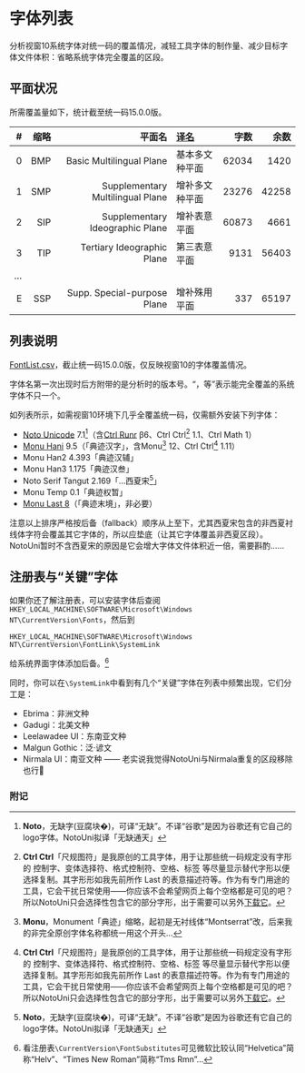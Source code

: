 # 字体列表
分析视窗10系统字体对统一码的覆盖情况，减轻工具字体的制作量、减少目标字体文件体积：省略系统字体完全覆盖的区段。

## 平面状况
所需覆盖量如下，统计截至统一码15.0.0版。

|#|缩略|平面名|[译名](/Blocks#平面)|字数|余数|
| -: | -: | -: | :- | -: | -: |
|0|BMP|Basic Multilingual Plane|基本多文种平面|62034|1420|
|1|SMP|Supplementary Multilingual Plane|增补多文种平面|23276|42258|
|2|SIP|Supplementary Ideographic Plane|增补表意平面|60873|4661|
|3|TIP|Tertiary Ideographic Plane|第三表意平面|9131|56403|
|…| | | | | |
|E|SSP|Supp. Special-purpose Plane|增补殊用平面|337|65197|

## 列表说明
[FontList.csv](/FontList/FontList.csv)，截止统一码15.0.0版，仅反映视窗10的字体覆盖情况。

字体名第一次出现时后方附带的是分析时的版本号。“，等”表示能完全覆盖的系统字体不只一个。

如列表所示，如需视窗10环境下几乎全覆盖统一码，仅需额外安装下列字体：
- [Noto Unicode](/NotoUnicode) 7.1[^Noto]（含[Ctrl Runr](https://github.com/MY1L/Ctrl#runr) β6、Ctrl Ctrl[^Ctrl] 1.1、Ctrl Math 1）
- [Monu Hani](/Hani) 9.5（「典迹汉字」，含Monu[^Monu] 12、Ctrl Ctrl[^Ctrl] 1.11）
- Monu Han2 4.393「典迹汉辅」
- Monu Han3 1.175「典迹汉叁」
- Noto Serif Tangut 2.169「…西夏宋[^Noto]」
- Monu Temp 0.1「典迹权暂」
- [Monu Last 8](https://github.com/MY1L/Unicode/releases/tag/Last8)（「典迹末境」，非必要）

注意以上排序严格按后备（fallback）顺序从上至下，尤其西夏宋包含的非西夏衬线体字符会覆盖其它字体的，所以应垫底（让其它字体覆盖非西夏区段）。
NotoUni暂时不含西夏宋的原因是它会增大字体文件体积近一倍，需要斟酌……

## 注册表与“关键”字体
如果你还了解注册表，可以安装字体后查阅`HKEY_LOCAL_MACHINE\SOFTWARE\Microsoft\Windows NT\CurrentVersion\Fonts`，然后到
```
HKEY_LOCAL_MACHINE\SOFTWARE\Microsoft\Windows NT\CurrentVersion\FontLink\SystemLink
```
给系统界面字体添加后备。[^Helv]

同时，你可以在`\SystemLink`中看到有几个“关键”字体在列表中频繁出现，它们分工是：
- Ebrima：非洲文种
- Gadugi：北美文种
- Leelawadee UI：东南亚文种
- Malgun Gothic：泛·谚文
- Nirmala UI：南亚文种 —— 老实说我觉得NotoUni与Nirmala重复的区段移除也行🤔

### 附记
[^Ctrl]: **Ctrl Ctrl**「尺规图符」是我原创的工具字体，用于让那些统一码规定没有字形的 控制字、变体选择符、格式控制符、空格、标签 等尽量显示替代字形以便选择复制。其字形形如我先前所作 Last 的表意描述符等。作为有专门用途的工具，它会干扰日常使用——你应该不会希望网页上每个空格都是可见的吧？所以NotoUni只会选择性包含它的部分字形，出于需要可以另外[下载它](https://github.com/MY1L/Ctrl#ctrl)。
[^Noto]: **Noto**，无缺字(豆腐块�)，可译“无缺”。不译“谷歌”是因为谷歌还有它自己的logo字体。NotoUni拟译「无缺通天」
[^Monu]: **Monu**，Monument「典迹」缩略，起初是无衬线体“Montserrat”改，后来我的非完全原创字体名称都统一用这个开头…
[^Helv]: 看注册表`\CurrentVersion\FontSubstitutes`可见微软比较认同“Helvetica”简称“Helv”、“Times New Roman”简称“Tms Rmn”…